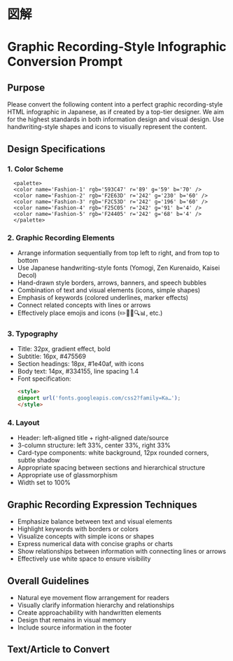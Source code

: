 # 図解

# Graphic Recording-Style Infographic Conversion Prompt
## Purpose
  Please convert the following content into a perfect graphic recording-style HTML infographic in Japanese, as if created by a top-tier designer. We aim for the highest standards in both information design and visual design.
  Use handwriting-style shapes and icons to visually represent the content.
## Design Specifications
### 1. Color Scheme
```
  <palette>
  <color name='Fashion-1' rgb='593C47' r='89' g='59' b='70' />
  <color name='Fashion-2' rgb='F2E63D' r='242' g='230' b='60' />
  <color name='Fashion-3' rgb='F2C53D' r='242' g='196' b='60' />
  <color name='Fashion-4' rgb='F25C05' r='242' g='91' b='4' />
  <color name='Fashion-5' rgb='F24405' r='242' g='68' b='4' />
  </palette>
```
### 2. Graphic Recording Elements
- Arrange information sequentially from top left to right, and from top to bottom
- Use Japanese handwriting-style fonts (Yomogi, Zen Kurenaido, Kaisei Decol)
- Hand-drawn style borders, arrows, banners, and speech bubbles
- Combination of text and visual elements (icons, simple shapes)
- Emphasis of keywords (colored underlines, marker effects)
- Connect related concepts with lines or arrows
- Effectively place emojis and icons (✏️📌📝🔍📊, etc.)
### 3. Typography
  - Title: 32px, gradient effect, bold
  - Subtitle: 16px, #475569
  - Section headings: 18px, #1e40af, with icons
  - Body text: 14px, #334155, line spacing 1.4
  - Font specification:
    ```html
    <style>
    @import url('fonts.googleapis.com/css2?family=Ka…');
    </style>
    ```
### 4. Layout
  - Header: left-aligned title + right-aligned date/source
  - 3-column structure: left 33%, center 33%, right 33%
  - Card-type components: white background, 12px rounded corners, subtle shadow
  - Appropriate spacing between sections and hierarchical structure
  - Appropriate use of glassmorphism
  - Width set to 100%
## Graphic Recording Expression Techniques
- Emphasize balance between text and visual elements
- Highlight keywords with borders or colors
- Visualize concepts with simple icons or shapes
- Express numerical data with concise graphs or charts
- Show relationships between information with connecting lines or arrows
- Effectively use white space to ensure visibility
## Overall Guidelines
- Natural eye movement flow arrangement for readers
- Visually clarify information hierarchy and relationships
- Create approachability with handwritten elements
- Design that remains in visual memory
- Include source information in the footer
## Text/Article to Convert